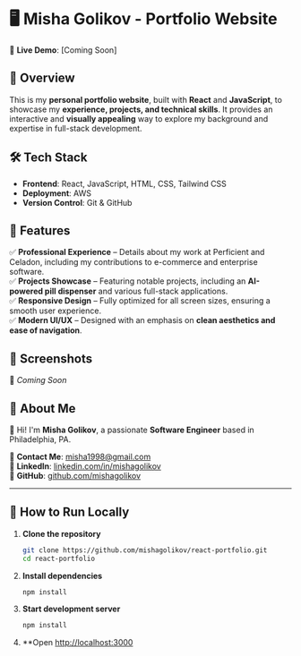 # 🖥️ Misha Golikov - Portfolio Website

🚀 **Live Demo**: [Coming Soon]  

## 📌 Overview

This is my **personal portfolio website**, built with **React** and **JavaScript**, to showcase my **experience, projects, and technical skills**. It provides an interactive and **visually appealing** way to explore my background and expertise in full-stack development.

## 🛠️ Tech Stack

- **Frontend**: React, JavaScript, HTML, CSS, Tailwind CSS  
- **Deployment**: AWS 
- **Version Control**: Git & GitHub  

## 📂 Features

✅ **Professional Experience** – Details about my work at Perficient and Celadon, including my contributions to e-commerce and enterprise software.  
✅ **Projects Showcase** – Featuring notable projects, including an **AI-powered pill dispenser** and various full-stack applications.  
✅ **Responsive Design** – Fully optimized for all screen sizes, ensuring a smooth user experience.  
✅ **Modern UI/UX** – Designed with an emphasis on **clean aesthetics and ease of navigation**.  

## 📸 Screenshots  

🔹 _Coming Soon_  

## 📜 About Me  

👋 Hi! I'm **Misha Golikov**, a passionate **Software Engineer** based in Philadelphia, PA.

📧 **Contact Me**: [misha1998@gmail.com](mailto:misha1998@gmail.com)  
🔗 **LinkedIn**: [linkedin.com/in/mishagolikov](https://linkedin.com/in/mishagolikov)  
📂 **GitHub**: [github.com/mishagolikov](https://github.com/mishagolikov)  

---

## 🚀 How to Run Locally

1. **Clone the repository**  
   ```bash
   git clone https://github.com/mishagolikov/react-portfolio.git
   cd react-portfolio
   
2. **Install dependencies**  
   ```bash
   npm install

3. **Start development server**
   ```bash
   npm install
   
4. **Open [http://localhost:3000](http://localhost:3000)


